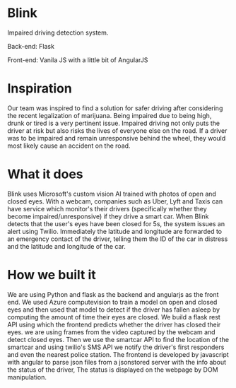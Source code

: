 # Blink
Impaired driving detection system. 

Back-end: Flask

Front-end: Vanila JS with a little bit of AngularJS

# Inspiration
Our team was inspired to find a solution for safer driving after considering the recent legalization of marijuana. Being impaired due to being high, drunk or tired is a very pertinent issue. Impaired driving not only puts the driver at risk but also risks the lives of everyone else on the road. If a driver was to be impaired and remain unresponsive behind the wheel, they would most likely cause an accident on the road.
# What it does
Blink uses Microsoft's custom vision AI trained with photos of open and closed eyes. With a webcam, companies such as Uber, Lyft and Taxis can have service which monitor's their drivers (specifically whether they become impaired/unresponsive) if they drive a smart car. When Blink detects that the user's eyes have been closed for 5s, the system issues an alert using Twilio. Immediately the latitude and longitude are forwarded to an emergency contact of the driver, telling them the ID of the car in distress and the latitude and longitude of the car.
# How we built it
We are using Python and flask as the backend and angularjs as the front end. We used Azure computevision to train a model on open and closed eyes and then used that model to detect if the driver has fallen asleep by computing the amount of time their eyes are closed. We build a flask rest API using which the frontend predicts whether the driver has closed their eyes. we are using frames from the video captured by the webcam and detect closed eyes. Then we use the smartcar API to find the location of the smartcar and using twilio's SMS API we notify the driver's first responders and even the nearest police station. The frontend is developed by javascript with angular to parse json files from a jsonstored server with the info about the status of the driver, The status is displayed on the webpage by DOM manipulation.

